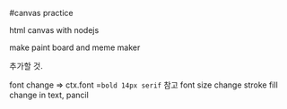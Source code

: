 #canvas practice

html canvas with nodejs

make paint board and meme maker

추가할 것.

font change => ctx.font =`bold 14px serif` 참고
font size change
stroke fill change in text, pancil
